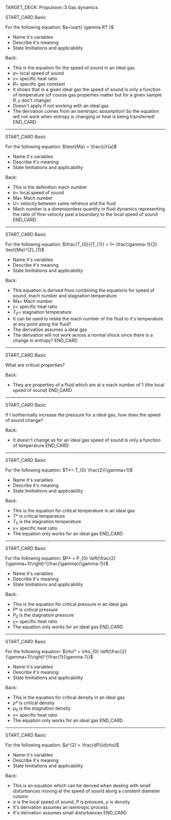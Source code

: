 TARGET_DECK: Propulsion::3 Gas dynamics



START_CARD
Basic

For the following equation: $a=\sqrt{ \gamma RT }$
- Name it's variables
- Describe it's meaning
- State limitiations and applicability


Back: 
- This is the equation for the speed of sound in an ideal gas
- $a=$ local speed of sound
- $\gamma=$ specific heat ratio
- $R=$ specific gas constant
- It shows that in a given ideal gas the speed of sound is only a function of temperature (of course gas properties matter but for a given sample $R,\gamma$ don't change)
- Doesn't apply if not working with an ideal gas
- The derivation comes from an isentropic assumption! So the equation will not work when entropy is changing or heat is being transferred! 
END_CARD


 
--------

START_CARD
Basic


For the following equation: $\text{Ma} = \frac{U}{a}$
- Name it's variables
- Describe it's meaning
- State limitiations and applicability


Back: 
- This is the defenition mach number
- $a=$ local speed of sound
- $\text{Ma}=$ Mach number
- $U=$ velocity between some refrence and the fluid
- Mach number is a dimensionless quantity in fluid dynamics representing the ratio of flow velocity past a boundary to the local speed of sound
END_CARD

 
--------

START_CARD
Basic



For the following equation: $\frac{T_{0}}{T_{1}} = 1+ \frac{\gamma-1}{2} \text{Ma}^{2}_{1}$
- Name it's variables
- Describe it's meaning
- State limitiations and applicability

Back: 
- This equation is derived from combining the equations for speed of sound, mach number and stagnation temperature
- $\text{Ma}=$ Mach number
- $\gamma=$ specific heat ratio
- $T_{0}=$ stagnation temperature
- It can be used to relate the mach number of the fluid to it's temperature at any point along the fluid?
- The derivation assumes a ideal gas
- The derivation will not work across a normal shock since there is a change in entropy?
END_CARD

 
--------

START_CARD
Basic


What are critical properties?

Back: 
- They are properties of a fluid which are at a mach number of 1 (the local speed of sound)
END_CARD

 
--------

START_CARD
Basic

If I isothermally increase the pressure for a ideal gas, how does the speed of sound change?


Back: 
- It doesn't change as for an ideal gas speed of sound is only a function of temperature
END_CARD

 
--------

START_CARD
Basic

For the following equation: $T*= T_{0} \frac{2}{\gamma+1}$
- Name it's variables
- Describe it's meaning
- State limitiations and applicability


Back: 
- This is the equation for critical temperature in an ideal gas
- $T*$ is critical temperature
- $T_{0}$ is the stagnation temperature
- $\gamma=$ specific heat ratio
- The equation only works for an ideal gas
END_CARD


 
--------

START_CARD
Basic

For the following equation: $P* = P_{0} \left(\frac{2}{\gamma+1}\right)^{\frac{\gamma}{\gamma-1}}$
- Name it's variables
- Describe it's meaning
- State limitiations and applicability


Back: 
- This is the equation for critical pressure in an ideal gas
- $P*$ is critical pressure
- $P_{0}$ is the stagnation pressure
- $\gamma=$ specific heat ratio
- The equation only works for an ideal gas 
END_CARD



 
--------

START_CARD
Basic

For the following equation: $\rho* = \rho_{0} \left(\frac{2}{\gamma+1}\right)^{\frac{1}{\gamma-1}}$
- Name it's variables
- Describe it's meaning
- State limitiations and applicability


Back: 
- This is the equation for critical density in an ideal gas
- $\rho*$ is critical density
- $\rho_{0}$ is the stagnation density
- $\gamma=$ specific heat ratio
- The equation only works for an ideal gas 
END_CARD


 
--------

START_CARD
Basic


For the following equation: $a^{2} = \frac{dP}{d\rho}$
- Name it's variables
- Describe it's meaning
- State limitiations and applicability

Back: 
- This is an equation which can be derived when dealing with small disturbances moving at the speed of sound along a constent diameter column
- $a$ is the local speed of sound, $P$ is pressure, $\rho$ is density
- It's derivation assumes an isentropic process
- It's derivation assumes small disturbances 
END_CARD
 

